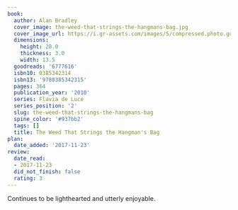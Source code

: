 ```yaml
---
book:
  author: Alan Bradley
  cover_image: the-weed-that-strings-the-hangmans-bag.jpg
  cover_image_url: https://i.gr-assets.com/images/S/compressed.photo.goodreads.com/books/1388266442l/6777616.jpg
  dimensions:
    height: 20.0
    thickness: 3.0
    width: 13.5
  goodreads: '6777616'
  isbn10: 0385342314
  isbn13: '9780385342315'
  pages: 364
  publication_year: '2010'
  series: Flavia de Luce
  series_position: '2'
  slug: the-weed-that-strings-the-hangmans-bag
  spine_color: '#937bb2'
  tags: []
  title: The Weed That Strings the Hangman's Bag
plan:
  date_added: '2017-11-23'
review:
  date_read:
  - 2017-11-23
  did_not_finish: false
  rating: 3
---
```


Continues to be lighthearted and utterly enjoyable.
